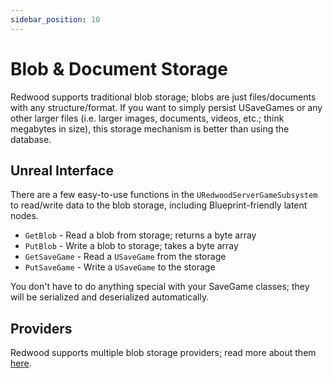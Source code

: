 ```yaml
---
sidebar_position: 10
---
```


# Blob & Document Storage

Redwood supports traditional blob storage; blobs are just files/documents with any structure/format. If you want to simply persist USaveGames or any other larger files (i.e. larger images, documents, videos, etc.; think megabytes in size), this storage mechanism is better than using the database.

## Unreal Interface

There are a few easy-to-use functions in the `URedwoodServerGameSubsystem` to read/write data to the blob storage, including Blueprint-friendly latent nodes.

- `GetBlob` - Read a blob from storage; returns a byte array
- `PutBlob` - Write a blob to storage; takes a byte array
- `GetSaveGame` - Read a `USaveGame` from the storage
- `PutSaveGame` - Write a `USaveGame` to the storage

You don't have to do anything special with your SaveGame classes; they will be serialized and deserialized automatically.

## Providers

Redwood supports multiple blob storage providers; read more about them [here](../providers/blobs/overview.md).
